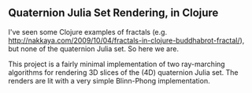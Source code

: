 Quaternion Julia Set Rendering, in Clojure
------------------------------------------

I've seen some Clojure examples of fractals (e.g. http://nakkaya.com/2009/10/04/fractals-in-clojure-buddhabrot-fractal/), but none of the quaternion Julia set. 
So here we are.

This project is a fairly minimal implementation of two ray-marching algorithms for rendering 3D slices of the (4D) quaternion Julia set.
The renders are lit with a very simple Blinn-Phong implementation.

